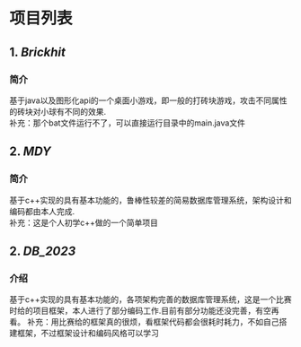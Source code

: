 # 项目列表
## 1. ***Brickhit***
### 简介
  基于java以及图形化api的一个桌面小游戏，即一般的打砖块游戏，攻击不同属性的砖块对小球有不同的效果.  
  补充：那个bat文件运行不了，可以直接运行目录中的main.java文件

## 2. ***MDY***
### 简介
  基于c++实现的具有基本功能的，鲁棒性较差的简易数据库管理系统，架构设计和编码都由本人完成.  
  补充：这是个人初学c++做的一个简单项目

## 2. ***DB_2023***
### 介绍
  基于c++实现的具有基本功能的，各项架构完善的数据库管理系统，这是一个比赛时给的项目框架，本人进行了部分编码工作.目前有部分功能还没完善，有空再看。
  补充：用比赛给的框架真的很烦，看框架代码都会很耗时耗力，不如自己搭建框架，不过框架设计和编码风格可以学习
